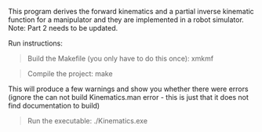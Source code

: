 This program derives the forward kinematics and a partial inverse kinematic function for a manipulator and they are implemented in a robot simulator.
Note: Part 2 needs to be updated.

Run instructions: 
> Build the Makefile (you only have to do this once):    xmkmf

> Compile the project:    make

This will produce a few warnings and show you whether there were errors  (ignore the can not build   Kinematics.man  error - this is just that it does not find documentation to build)

> Run the executable:  ./Kinematics.exe